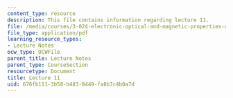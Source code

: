 ```yaml
---
content_type: resource
description: This file contains information regarding lecture 11.
file: /media/courses/3-024-electronic-optical-and-magnetic-properties-of-materials-spring-2013/676fb1113b58b4838449fa8b7c4b0a7d_MIT3_024S13_2012lec11.pdf
file_type: application/pdf
learning_resource_types:
- Lecture Notes
ocw_type: OCWFile
parent_title: Lecture Notes
parent_type: CourseSection
resourcetype: Document
title: Lecture 11
uid: 676fb111-3b58-b483-8449-fa8b7c4b0a7d
---
```


